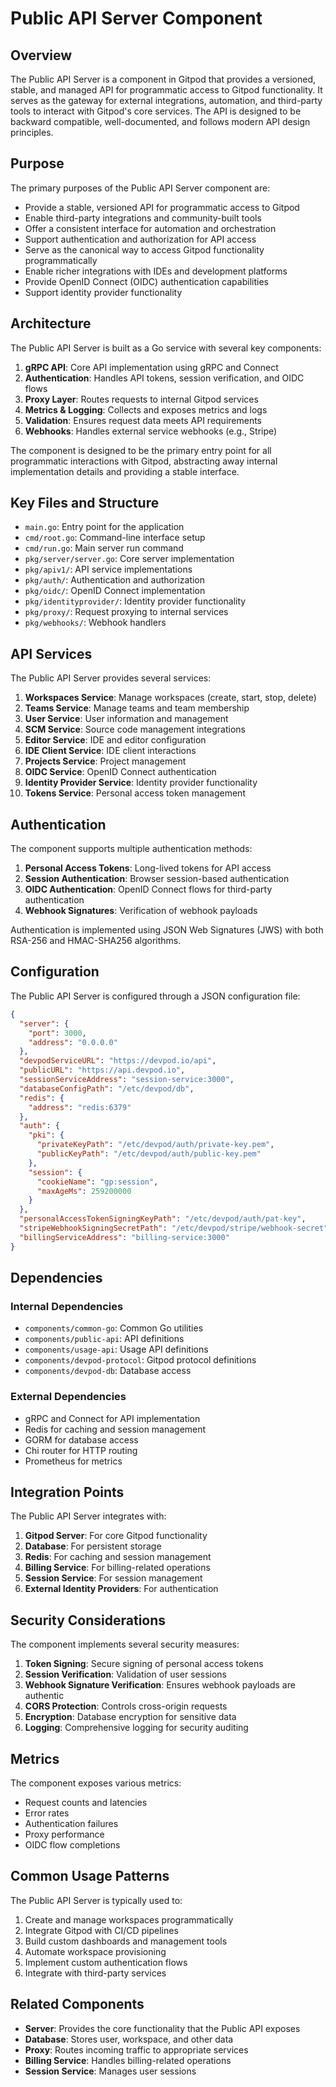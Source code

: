 # Public API Server Component

## Overview

The Public API Server is a component in Gitpod that provides a versioned, stable, and managed API for programmatic access to Gitpod functionality. It serves as the gateway for external integrations, automation, and third-party tools to interact with Gitpod's core services. The API is designed to be backward compatible, well-documented, and follows modern API design principles.

## Purpose

The primary purposes of the Public API Server component are:
- Provide a stable, versioned API for programmatic access to Gitpod
- Enable third-party integrations and community-built tools
- Offer a consistent interface for automation and orchestration
- Support authentication and authorization for API access
- Serve as the canonical way to access Gitpod functionality programmatically
- Enable richer integrations with IDEs and development platforms
- Provide OpenID Connect (OIDC) authentication capabilities
- Support identity provider functionality

## Architecture

The Public API Server is built as a Go service with several key components:

1. **gRPC API**: Core API implementation using gRPC and Connect
2. **Authentication**: Handles API tokens, session verification, and OIDC flows
3. **Proxy Layer**: Routes requests to internal Gitpod services
4. **Metrics & Logging**: Collects and exposes metrics and logs
5. **Validation**: Ensures request data meets API requirements
6. **Webhooks**: Handles external service webhooks (e.g., Stripe)

The component is designed to be the primary entry point for all programmatic interactions with Gitpod, abstracting away internal implementation details and providing a stable interface.

## Key Files and Structure

- `main.go`: Entry point for the application
- `cmd/root.go`: Command-line interface setup
- `cmd/run.go`: Main server run command
- `pkg/server/server.go`: Core server implementation
- `pkg/apiv1/`: API service implementations
- `pkg/auth/`: Authentication and authorization
- `pkg/oidc/`: OpenID Connect implementation
- `pkg/identityprovider/`: Identity provider functionality
- `pkg/proxy/`: Request proxying to internal services
- `pkg/webhooks/`: Webhook handlers

## API Services

The Public API Server provides several services:

1. **Workspaces Service**: Manage workspaces (create, start, stop, delete)
2. **Teams Service**: Manage teams and team membership
3. **User Service**: User information and management
4. **SCM Service**: Source code management integrations
5. **Editor Service**: IDE and editor configuration
6. **IDE Client Service**: IDE client interactions
7. **Projects Service**: Project management
8. **OIDC Service**: OpenID Connect authentication
9. **Identity Provider Service**: Identity provider functionality
10. **Tokens Service**: Personal access token management

## Authentication

The component supports multiple authentication methods:

1. **Personal Access Tokens**: Long-lived tokens for API access
2. **Session Authentication**: Browser session-based authentication
3. **OIDC Authentication**: OpenID Connect flows for third-party authentication
4. **Webhook Signatures**: Verification of webhook payloads

Authentication is implemented using JSON Web Signatures (JWS) with both RSA-256 and HMAC-SHA256 algorithms.

## Configuration

The Public API Server is configured through a JSON configuration file:

```json
{
  "server": {
    "port": 3000,
    "address": "0.0.0.0"
  },
  "devpodServiceURL": "https://devpod.io/api",
  "publicURL": "https://api.devpod.io",
  "sessionServiceAddress": "session-service:3000",
  "databaseConfigPath": "/etc/devpod/db",
  "redis": {
    "address": "redis:6379"
  },
  "auth": {
    "pki": {
      "privateKeyPath": "/etc/devpod/auth/private-key.pem",
      "publicKeyPath": "/etc/devpod/auth/public-key.pem"
    },
    "session": {
      "cookieName": "gp:session",
      "maxAgeMs": 259200000
    }
  },
  "personalAccessTokenSigningKeyPath": "/etc/devpod/auth/pat-key",
  "stripeWebhookSigningSecretPath": "/etc/devpod/stripe/webhook-secret",
  "billingServiceAddress": "billing-service:3000"
}
```

## Dependencies

### Internal Dependencies
- `components/common-go`: Common Go utilities
- `components/public-api`: API definitions
- `components/usage-api`: Usage API definitions
- `components/devpod-protocol`: Gitpod protocol definitions
- `components/devpod-db`: Database access

### External Dependencies
- gRPC and Connect for API implementation
- Redis for caching and session management
- GORM for database access
- Chi router for HTTP routing
- Prometheus for metrics

## Integration Points

The Public API Server integrates with:
1. **Gitpod Server**: For core Gitpod functionality
2. **Database**: For persistent storage
3. **Redis**: For caching and session management
4. **Billing Service**: For billing-related operations
5. **Session Service**: For session management
6. **External Identity Providers**: For authentication

## Security Considerations

The component implements several security measures:

1. **Token Signing**: Secure signing of personal access tokens
2. **Session Verification**: Validation of user sessions
3. **Webhook Signature Verification**: Ensures webhook payloads are authentic
4. **CORS Protection**: Controls cross-origin requests
5. **Encryption**: Database encryption for sensitive data
6. **Logging**: Comprehensive logging for security auditing

## Metrics

The component exposes various metrics:

- Request counts and latencies
- Error rates
- Authentication failures
- Proxy performance
- OIDC flow completions

## Common Usage Patterns

The Public API Server is typically used to:
1. Create and manage workspaces programmatically
2. Integrate Gitpod with CI/CD pipelines
3. Build custom dashboards and management tools
4. Automate workspace provisioning
5. Implement custom authentication flows
6. Integrate with third-party services

## Related Components

- **Server**: Provides the core functionality that the Public API exposes
- **Database**: Stores user, workspace, and other data
- **Proxy**: Routes incoming traffic to appropriate services
- **Billing Service**: Handles billing-related operations
- **Session Service**: Manages user sessions
